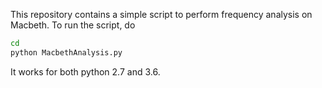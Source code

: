 This repository contains a simple script to perform frequency analysis on Macbeth. To run the script, do

```sh
cd
python MacbethAnalysis.py
```
It works for both python 2.7 and 3.6.
